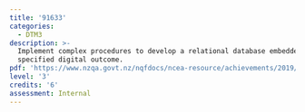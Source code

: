 ```yaml
---
title: '91633'
categories:
  - DTM3
description: >-
  Implement complex procedures to develop a relational database embedded in a
  specified digital outcome.
pdf: 'https://www.nzqa.govt.nz/nqfdocs/ncea-resource/achievements/2019/as91633.pdf'
level: '3'
credits: '6'
assessment: Internal
---
```


